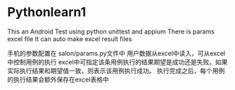 # Pythonlearn1
This an Android Test using python unittest and appium
There is params excel file
It can auto make excel result files

手机的参数配置在 salon/params.py文件中
用户数据从excel中读入，可从excel中控制用例的执行
excel中可指定该条用例执行的结果期望是成功还是失败。如果实际执行结果和期望值一致，则表示该用例执行成功。
执行完成之后，每个用例的执行结果会额外保存在excel表格中
